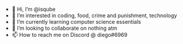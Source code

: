 - 👋 Hi, I’m @isqube
- 👀 I’m interested in coding, food, crime and punishment, technology
- 🌱 I’m currently learning computer science essentials
- 💞️ I’m looking to collaborate on nothing atm
- 📫 How to reach me on Discord @ diego#6969

<!---
isqube/isqube is a ✨ special ✨ repository because its `README.md` (this file) appears on your GitHub profile.
You can click the Preview link to take a look at your changes.
--->
